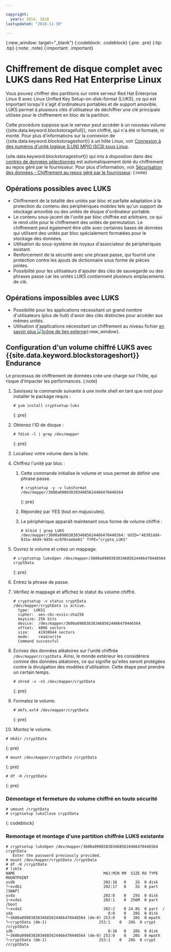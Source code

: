 ```yaml
---

copyright:
  years: 2014, 2018
lastupdated: "2018-11-30"

---
```

{:new_window: target="_blank"}
{:codeblock: .codeblock}
{:pre: .pre}
{:tip: .tip}
{:note: .note}
{:important: .important}

# Chiffrement de disque complet avec LUKS dans Red Hat Enterprise Linux

Vous pouvez chiffrer des partitions sur votre serveur Red Hat Enterprise Linux 6 avec Linux Unified Key Setup-on-disk-format (LUKS), ce qui est important lorsqu'il s'agit d'ordinateurs portables et de support amovible. LUKS permet à plusieurs clés d'utilisateur de déchiffrer une clé principale utilisée pour le chiffrement en bloc de la partition.

Cette procédure suppose que le serveur peut accéder à un nouveau volume {{site.data.keyword.blockstoragefull}}, non chiffré, qui n'a été ni formaté, ni monté. Pour plus d'informations sur la connexion de {{site.data.keyword.blockstorageshort}} à un hôte Linux, voir [Connexion à des numéros d'unité logique (LUN) MPIO iSCSI sous Linux](accessing_block_storage_linux.html).

{site.data.keyword.blockstorageshort}} qui mis à disposition dans des [centres de données sélectionnés](new-ibm-block-and-file-storage-location-and-features.html) est automatiquement doté du chiffrement au repos géré par le fournisseur. Pour plus d'information, voir [Sécurisation des données - Chiffrement au repos géré par le fournisseur](block-file-storage-encryption-rest.html).
{:note}

## Opérations possibles avec LUKS

- Chiffrement de la totalité des unités par bloc et parfaite adaptation à la protection du contenu des périphériques mobiles tels qu'un support de stockage amovible ou des unités de disque d'ordinateur portable.
- Le contenu sous-jacent de l'unité par bloc chiffrée est arbitraire, ce qui le rend utile pour le chiffrement des unités de permutation. Le chiffrement peut également être utile avec certaines bases de données qui utilisent des unités par bloc spécialement formatées pour le stockage des données.
- Utilisation du sous-système de noyaux d'associateur de périphériques existant.
- Renforcement de la sécurité avec une phrase passe, qui fournit une protection contre les ajouts de dictionnaire sous forme de pièces jointes.
- Possibilité pour les utilisateurs d'ajouter des clés de sauvegarde ou des phrases passe car les unités LUKS contiennent plusieurs emplacements de clé.


## Opérations impossibles avec LUKS

- Possibilité pour les applications nécessitant un grand nombre d'utilisateurs (plus de huit) d'avoir des clés distinctes pour accéder aux mêmes unités.
- Utilisation d'applications nécessitant un chiffrement au niveau fichier [en savoir plus ![Icône de lien externe](../../icons/launch-glyph.svg "Icône de lien externe")](https://access.redhat.com/documentation/en-US/Red_Hat_Enterprise_Linux/7/html/Security_Guide/sec-Encryption.html){:new_window}.

## Configuration d'un volume chiffré LUKS avec {{site.data.keyword.blockstorageshort}} Endurance

Le processus de chiffrement de données crée une charge sur l'hôte, qui risque d'impacter les performances.
{:note}

1. Saisissez la commande suivante à une invite shell en tant que root pour installer le package requis :   <br/>
   ```
   # yum install cryptsetup-luks
   ```
   {: pre}
2. Obtenez l'ID de disque :<br/>
   ```
   # fdisk –l | grep /dev/mapper
   ```
   {: pre}
3. Localisez votre volume dans la liste.
4. Chiffrez l'unité par bloc :

   1. Cette commande initialise le volume et vous permet de définir une phrase passe. <br/>

      ```
      # cryptsetup -y -v luksFormat /dev/mapper/3600a0980383034685624466470446564
      ```
      {: pre}

   2. Répondez par YES (tout en majuscules).

   3. Le périphérique apparaît maintenant sous forme de volume chiffré :

      ```
      # blkid | grep LUKS
      /dev/mapper/3600a0980383034685624466470446564: UUID="46301dd4-035a-4649-9d56-ec970ceebe01" TYPE="crypto_LUKS"
      ```

5. Ouvrez le volume et créez un mappage.<br/>
   ```
   # cryptsetup luksOpen /dev/mapper/3600a0980383034685624466470446564 cryptData
   ```
   {: pre}
6. Entrez la phrase de passe.
7. Vérifiez le mappage et affichez le statut du volume chiffré.   <br/>
   ```
   # cryptsetup -v status cryptData
   /dev/mapper/cryptData is active.
     type:  LUKS1
     cipher:  aes-cbc-essiv:sha256
     keysize: 256 bits
     device:  /dev/mapper/3600a0980383034685624466470446564
     offset:  4096 sectors
     size:    41938944 sectors
     mode:    read/write
     Command successful
   ```
8. Ecrivez des données aléatoires sur l'unité chiffrée `/dev/mapper/cryptData`. Ainsi, le monde extérieur les considérera comme des données aléatoires, ce qui signifie qu'elles seront protégées contre la divulgation des modèles d'utilisation. Cette étape peut prendre un certain temps.<br/>
    ```
    # shred -v -n1 /dev/mapper/cryptData
    ```
    {: pre}
9. Formatez le volume.<br/>
   ```
   # mkfs.ext4 /dev/mapper/cryptData
   ```
   {: pre}
10. Montez le volume.<br/>
   ```
   # mkdir /cryptData
   ```
   {: pre}
   ```
   # mount /dev/mapper/cryptData /cryptData
   ```
   {: pre}
   ```
   # df -H /cryptData
   ```
   {: pre}

### Démontage et fermeture du volume chiffré en toute sécurité
   ```
   # umount /cryptData
   # cryptsetup luksClose cryptData
   ```
   {: codeblock}

### Remontage et montage d'une partition chiffrée LUKS existante
   ```
   # cryptsetup luksOpen /dev/mapper/3600a0980383034685624466470446564 cryptData
      Enter the password previously provided.
   # mount /dev/mapper/cryptData /cryptData
   # df -H /cryptData
   # lsblk
   NAME                                       MAJ:MIN RM  SIZE RO TYPE  MOUNTPOINT
   xvdb                                       202:16   0    2G  0 disk
   └─xvdb1                                    202:17   0    2G  0 part  [SWAP]
   xvda                                       202:0    0   25G  0 disk
   ├─xvda1                                    202:1    0  256M  0 part  /boot
   └─xvda2                                    202:2    0 24.8G  0 part  /
   sda                                          8:0    0   20G  0 disk
   └─3600a0980383034685624466470446564 (dm-0) 253:0    0   20G  0 mpath
   └─cryptData (dm-1)                       253:1    0   20G  0 crypt /cryptData
   sdb                                          8:16   0   20G  0 disk
   └─3600a0980383034685624466470446564 (dm-0) 253:0    0   20G  0 mpath
   └─cryptData (dm-1)                       253:1    0   20G  0 crypt /cryptData
   ```
